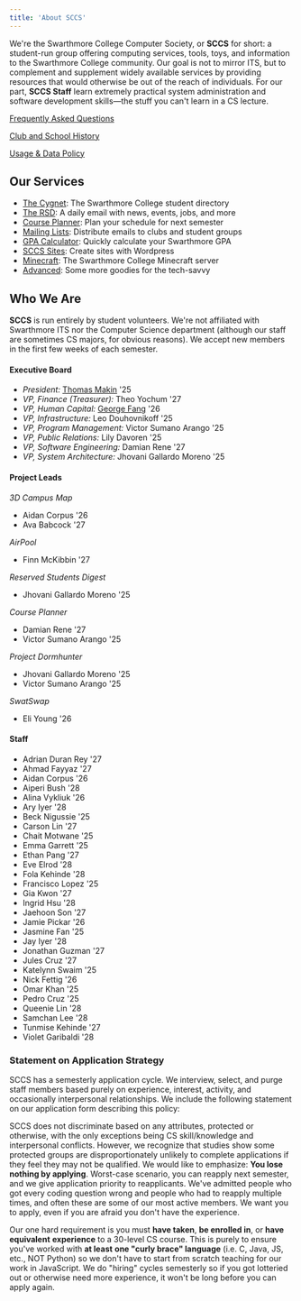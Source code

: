 ```yaml
---
title: 'About SCCS'
---
```


We're the Swarthmore College Computer Society, or **SCCS** for short: a student-run group offering
computing services, tools, toys, and information to the Swarthmore College community. Our goal is
not to mirror ITS, but to complement and supplement widely available services by providing resources
that would otherwise be out of the reach of individuals. For our part, **SCCS Staff** learn extremely
practical system administration and software development skills&mdash;the stuff you can't learn in a
CS lecture.

[Frequently Asked Questions](/docs/faq)

[Club and School History](/docs/history)

[Usage & Data Policy](/docs/policy)

## Our Services

- [The Cygnet](https://cygnet.sccs.swarthmore.edu): The Swarthmore College student directory
- [The RSD](https://rsd.sccs.swarthmore.edu): A daily email with news, events, jobs, and more
- [Course Planner](https://schedule.sccs.swarthmore.edu): Plan your schedule for next semester
- [Mailing Lists](https://lists.sccs.swarthmore.edu): Distribute emails to clubs and student groups
- [GPA Calculator](https://gpacalc.sccs.swarthmore.edu): Quickly calculate your Swarthmore GPA
- [SCCS Sites](https://sites.sccs.swarthmore.edu): Create sites with Wordpress
- [Minecraft](https://www.sccs.swarthmore.edu/minecraft): The Swarthmore College Minecraft server
- [Advanced](/docs/advanced-services): Some more goodies for the tech-savvy

## Who We Are

**SCCS** is run entirely by student volunteers. We're not affiliated with Swarthmore ITS nor the
Computer Science department (although our staff are sometimes CS majors, for obvious reasons). We
accept new members in the first few weeks of each semester.

#### Executive Board

- *President:* [Thomas Makin](https://thomasmak.in/) '25
- *VP, Finance (Treasurer):* Theo Yochum '27
- *VP, Human Capital:* [George Fang](https://geofang.com/) '26
- *VP, Infrastructure:* Leo Douhovnikoff '25
- *VP, Program Management:*  Victor Sumano Arango '25
- *VP, Public Relations:* Lily Davoren '25
- *VP, Software Engineering:*  Damian Rene '27
- *VP, System Architecture:* Jhovani Gallardo Moreno '25

#### Project Leads

*3D Campus Map*

- Aidan Corpus '26
- Ava Babcock '27

*AirPool*

- Finn McKibbin '27

*Reserved Students Digest*

- Jhovani Gallardo Moreno '25

*Course Planner*

- Damian Rene '27
- Victor Sumano Arango '25

*Project Dormhunter*

- Jhovani Gallardo Moreno '25
- Victor Sumano Arango '25

*SwatSwap*

- Eli Young '26

#### Staff

- Adrian Duran Rey '27
- Ahmad Fayyaz '27
- Aidan Corpus '26
- Aiperi Bush '28
- Alina Vykliuk '26
- Ary Iyer '28
- Beck Nigussie '25
- Carson Lin '27
- Chait Motwane '25
- Emma Garrett '25
- Ethan Pang '27
- Eve Elrod '28
- Fola Kehinde '28
- Francisco Lopez '25
- Gia Kwon '27
- Ingrid Hsu '28
- Jaehoon Son '27
- Jamie Pickar '26
- Jasmine Fan '25
- Jay Iyer '28
- Jonathan Guzman '27
- Jules Cruz '27
- Katelynn Swaim '25
- Nick Fettig '26
- Omar Khan '25
- Pedro Cruz '25
- Queenie Lin '28
- Samchan Lee '28
- Tunmise Kehinde '27
- Violet Garibaldi '28

### Statement on Application Strategy
SCCS has a semesterly application cycle. We interview, select, and purge staff members based
purely on experience, interest, activity, and occasionally interpersonal relationships. We
include the following statement on our application form describing this policy:

SCCS does not discriminate based on any attributes, protected or otherwise, with the only
exceptions being CS skill/knowledge and interpersonal conflicts. However, we recognize that
studies show some protected groups are disproportionately unlikely to complete applications if
they feel they may not be qualified. We would like to emphasize: **You lose nothing by applying**.
Worst-case scenario, you can reapply next semester, and we give application priority to
reapplicants. We've admitted people who got every coding question wrong and people who had to
reapply multiple times, and often these are some of our most active members. We want you to
apply, even if you are afraid you don't have the experience. 

Our one hard requirement is you must **have taken**, **be enrolled in**, or **have equivalent**
**experience** to a 30-level CS course. This is purely to ensure you've worked with **at least**
**one "curly brace" language** (i.e. C, Java, JS, etc., NOT Python) so we don't have to start
from scratch teaching for our work in JavaScript. We do "hiring" cycles semesterly so if you got
lotteried out or otherwise need more experience, it won't be long before you can apply again.
